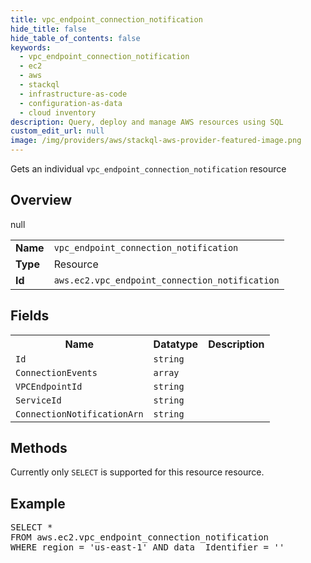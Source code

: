 ```yaml
---
title: vpc_endpoint_connection_notification
hide_title: false
hide_table_of_contents: false
keywords:
  - vpc_endpoint_connection_notification
  - ec2
  - aws
  - stackql
  - infrastructure-as-code
  - configuration-as-data
  - cloud inventory
description: Query, deploy and manage AWS resources using SQL
custom_edit_url: null
image: /img/providers/aws/stackql-aws-provider-featured-image.png
---
```

Gets an individual <code>vpc_endpoint_connection_notification</code> resource

## Overview
<table><tbody>
<tr><td><b>Name</b></td><td><code>vpc_endpoint_connection_notification</code></td></tr>
<tr><td><b>Type</b></td><td>Resource</td></tr>
null
<tr><td><b>Id</b></td><td><code>aws.ec2.vpc_endpoint_connection_notification</code></td></tr>
</tbody></table>

## Fields
<table><tbody>
<tr><th>Name</th><th>Datatype</th><th>Description</th></tr>
<tr><td><code>Id</code></td><td><code>string</code></td><td></td></tr><tr><td><code>ConnectionEvents</code></td><td><code>array</code></td><td></td></tr><tr><td><code>VPCEndpointId</code></td><td><code>string</code></td><td></td></tr><tr><td><code>ServiceId</code></td><td><code>string</code></td><td></td></tr><tr><td><code>ConnectionNotificationArn</code></td><td><code>string</code></td><td></td></tr>
</tbody></table>

## Methods
Currently only <code>SELECT</code> is supported for this resource resource.

## Example
<pre>
SELECT * 
FROM aws.ec2.vpc_endpoint_connection_notification
WHERE region = 'us-east-1' AND data__Identifier = '<Id>'
</pre>
